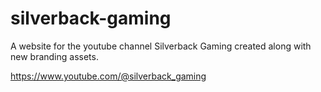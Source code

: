 # silverback-gaming
A website for the youtube channel Silverback Gaming created along with new branding assets.

https://www.youtube.com/@silverback_gaming

